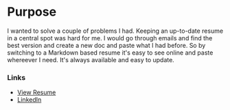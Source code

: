 # Purpose
I wanted to solve a couple of problems I had. Keeping an up-to-date resume in a central spot was hard for me. I would go through emails and find the best version and create a new doc and paste what I had before. So by switching to a Markdown based resume it's easy to see online and paste whereever I need. It's always available and easy to update.

### Links
* [View Resume](resume.md)
* [LinkedIn](https://www.linkedin.com/in/dillonchr)